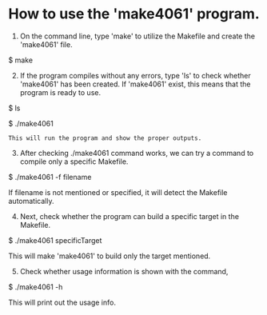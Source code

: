# How to use the 'make4061' program.

1. On the command line, type 'make' to utilize the Makefile and create the 'make4061' file.

  $ make

2. If the program compiles without any errors, type 'ls' to check whether 'make4061' has been created. If 'make4061' exist, this means that the program is ready to use.

  $ ls

  $ ./make4061

    This will run the program and show the proper outputs.

3. After checking ./make4061 command works, we can try a command to compile only a specific Makefile.

  $ ./make4061 -f filename

  If filename is not mentioned or specified, it will detect the Makefile automatically.

4. Next, check whether the program can build a specific target in the Makefile.

  $ ./make4061 specificTarget

  This will make 'make4061' to build only the target mentioned.

5. Check whether usage information is shown with the command,

  $ ./make4061 -h

  This will print out the usage info.
